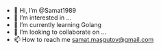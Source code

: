 - 👋 Hi, I’m @Samat1989
- 👀 I’m interested in ...
- 🌱 I’m currently learning Golang
- 💞️ I’m looking to collaborate on ...
- 📫 How to reach me samat.masgutov@gmail.com

<!---
Samat1989/Samat1989 is a ✨ special ✨ repository because its `README.md` (this file) appears on your GitHub profile.
You can click the Preview link to take a look at your changes.
--->

